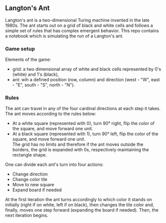 ## Langton's Ant
Langton's ant is a two-dimensional Turing machine invented in the late 1980s. The ant starts out on a grid of black and white cells and follows a simple set of rules that has complex emergent behavior. This repo contains a notebook which is simulating the run of a Langton's ant. 

### Game setup
Elements of the game:   
- grid: a two dimensional array of white and black cells represented by 0's (white) and 1's (black),   
- ant: wih a defined position (row, column) and direction (west - "W", east - "E", south - "S", north - "N").   

### Rules   
The ant can travel in any of the four cardinal directions at each step it takes. The ant moves according to the rules below:   
- At a white square (represented with 0), turn 90° right, flip the color of the square, and move forward one unit.   
- At a black square (represented with 1), turn 90° left, flip the color of the square, and move forward one unit.   
The grid has no limits and therefore if the ant moves outside the borders, the grid is expanded with 0s, respectively maintaining the rectangle shape.   
     
One can divide each ant's turn into four actions:   
- Change direction   
- Change color tile   
- Move to new square   
- Expand board if needed   
   
At the first iteration the ant turns accordingly to which color it stands on initially (right if on white, left if on black), then changes the tile color and, finally, moves one step forward (expanding the board if needed). Then, the next iteration begins.   
